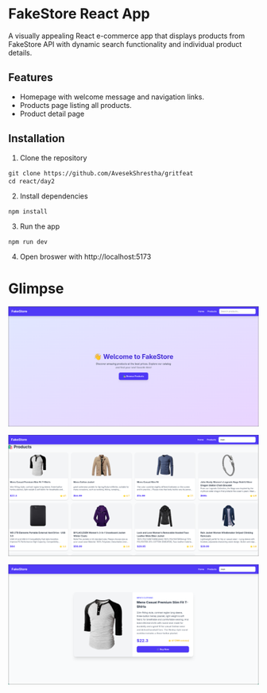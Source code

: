 # FakeStore React App

A visually appealing React e-commerce app that displays products from FakeStore API with dynamic search functionality and individual product details.

## Features

* Homepage with welcome message and navigation links.
* Products page listing all products.
* Product detail page

## Installation 

1. Clone the repository

```
git clone https://github.com/AvesekShrestha/gritfeat
cd react/day2
```

2. Install dependencies

```
npm install
```

3. Run the app

```
npm run dev
```

4. Open broswer with http://localhost:5173

# Glimpse

![](./public/home.png)

![](./public/products.png)

![](./public/product.png)
